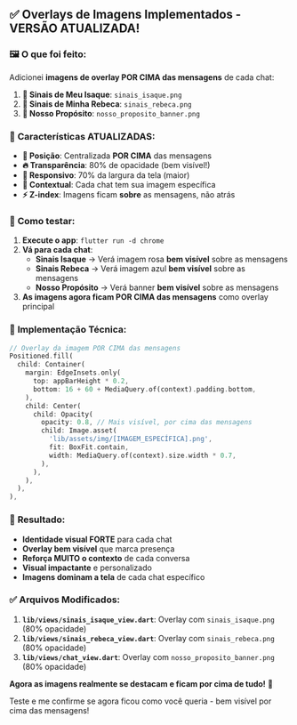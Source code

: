 ## ✅ **Overlays de Imagens Implementados - VERSÃO ATUALIZADA!**

### 🖼️ **O que foi feito:**
Adicionei **imagens de overlay POR CIMA das mensagens** de cada chat:
1. **🌸 Sinais de Meu Isaque**: `sinais_isaque.png`
2. **🔵 Sinais de Minha Rebeca**: `sinais_rebeca.png`  
3. **💜 Nosso Propósito**: `nosso_proposito_banner.png`

### 🎨 **Características ATUALIZADAS:**
- **📍 Posição**: Centralizada **POR CIMA** das mensagens
- **🔥 Transparência**: 80% de opacidade (bem visível!)
- **📱 Responsivo**: 70% da largura da tela (maior)
- **🎯 Contextual**: Cada chat tem sua imagem específica
- **⚡ Z-index**: Imagens ficam **sobre** as mensagens, não atrás

### 🔄 **Como testar:**
1. **Execute o app**: `flutter run -d chrome`
2. **Vá para cada chat**:
   - **Sinais Isaque** → Verá imagem rosa **bem visível** sobre as mensagens
   - **Sinais Rebeca** → Verá imagem azul **bem visível** sobre as mensagens
   - **Nosso Propósito** → Verá banner **bem visível** sobre as mensagens
3. **As imagens agora ficam POR CIMA das mensagens** como overlay principal

### 📱 **Implementação Técnica:**

```dart
// Overlay da imagem POR CIMA das mensagens
Positioned.fill(
  child: Container(
    margin: EdgeInsets.only(
      top: appBarHeight * 0.2,
      bottom: 16 + 60 + MediaQuery.of(context).padding.bottom,
    ),
    child: Center(
      child: Opacity(
        opacity: 0.8, // Mais visível, por cima das mensagens
        child: Image.asset(
          'lib/assets/img/[IMAGEM_ESPECÍFICA].png',
          fit: BoxFit.contain,
          width: MediaQuery.of(context).size.width * 0.7,
        ),
      ),
    ),
  ),
),
```

### 🎯 **Resultado:**
- **Identidade visual FORTE** para cada chat
- **Overlay bem visível** que marca presença
- **Reforça MUITO o contexto** de cada conversa
- **Visual impactante** e personalizado
- **Imagens dominam a tela** de cada chat específico

### ✅ **Arquivos Modificados:**
1. **`lib/views/sinais_isaque_view.dart`**: Overlay com `sinais_isaque.png` (80% opacidade)
2. **`lib/views/sinais_rebeca_view.dart`**: Overlay com `sinais_rebeca.png` (80% opacidade)
3. **`lib/views/chat_view.dart`**: Overlay com `nosso_proposito_banner.png` (80% opacidade)

**Agora as imagens realmente se destacam e ficam por cima de tudo!** 🚀

Teste e me confirme se agora ficou como você queria - bem visível por cima das mensagens!